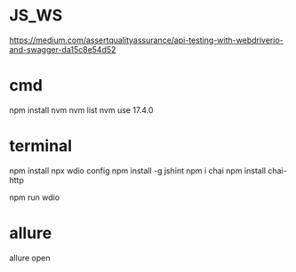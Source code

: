 # JS_WS
https://medium.com/assertqualityassurance/api-testing-with-webdriverio-and-swagger-da15c8e54d52
# cmd
npm install nvm
nvm list
nvm use 17.4.0
# terminal
npm install
npx wdio config
npm install -g jshint
npm i chai
npm install chai-http

npm run wdio


# allure
allure open